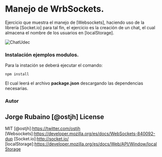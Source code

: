 # Manejo de WrbSockets.

Ejercicio que muestra el manejo de [Websockets], haciendo uso de la librería [Socket.io] para tal fin, el ejercicio es la creación de un chat, el cual almacena el nombre de los usuarios en [localStorage].

![ChatUdec](https://dl.dropboxusercontent.com/u/181689/imgChatUdec.png)


### Instalación ejemplos modulos.

Para la instación se deberá ejecutar el comando:

```
npm install
```
El cual leerá el archivo **package.json** descargando las dependencias necesarias.

### Autor
Jorge Rubaino [@ostjh]
License
----
MIT
[@ostjh]:https://twitter.com/ostjh
[Websockets]:https://developer.mozilla.org/es/docs/WebSockets-840092-dup
[Socket.io]:http://socket.io/
[localStorage]:https://developer.mozilla.org/es/docs/Web/API/Window/localStorage
